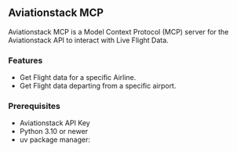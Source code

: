 ## Aviationstack MCP

Aviationstack MCP is a Model Context Protocol (MCP) server for the Aviationstack API to interact with Live Flight Data. 

### Features
- Get Flight data for a specific Airline.
- Get Flight data departing from a specific airport.

### Prerequisites

- Aviationstack API Key
- Python 3.10 or newer
- uv package manager: 